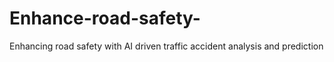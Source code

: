 # Enhance-road-safety-
Enhancing road safety with AI driven traffic accident analysis and prediction
